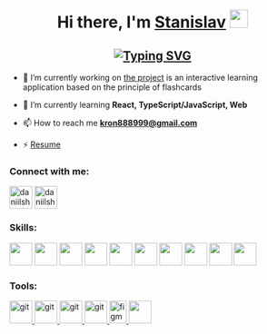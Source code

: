<h1 align="center">Hi there, I'm <a href="https://t.me/stasfilippov307" target="_blank">Stanislav</a>
<img src="https://github.com/blackcater/blackcater/raw/main/images/Hi.gif" height="32"/></h1>
<h2 align="center"><a href="https://git.io/typing-svg" ><img src="https://readme-typing-svg.demolab.com?font=Fira+Code&pause=1000&color=76FF00&random=false&width=435&lines=Front-end+Developer+from+Russia." alt="Typing SVG" /></a></h2>

- 🔭 I’m currently working on [the project](https://github.com/stasfilippov/Flashcards-project) is an interactive learning application based on the principle of flashcards

- 🌱 I’m currently learning **React, TypeScript/JavaScript, Web**

- 📫 How to reach me **kron888999@gmail.com**

- ⚡ [Resume](https://drive.google.com/file/d/110CQquJfqfh6Acxu4FLCq1NufX6jaP5L/view?usp=sharing)

### Connect with me:
<p align="left">
<a href="https://t.me/stasfilippov307" target="blank"><img align="center" src="https://raw.githubusercontent.com/daniilshat/daniilshat/2d7eafe5250314b3d422c86b35de062e0f1f5178/icons/Telegram.svg" alt="daniilshat" height="40" width="40" /></a>
<a href="https://vk.com/stas.filippov" target="blank"><img align="center" src="https://raw.githubusercontent.com/daniilshat/daniilshat/2d7eafe5250314b3d422c86b35de062e0f1f5178/icons/vk.svg" alt="daniilshat" height="40" width="40" /></a>
</p>

### Skills:
<p align="left"> 
<img height="40" width="40" src="https://cdn.simpleicons.org/html5" />
<img height="40" width="40" src="https://cdn.simpleicons.org/css3" />
<img height="40" width="40" src="https://cdn.simpleicons.org/styledcomponents" />
<img height="40" width="40" src="https://cdn.simpleicons.org/javascript" />
<img height="40" width="40" src="https://cdn.simpleicons.org/typescript" />
<img height="40" width="40" src="https://cdn.simpleicons.org/react" />
<img height="40" width="40" src="https://cdn.simpleicons.org/reacthookform" />
<img height="40" width="40" src="https://cdn.simpleicons.org/redux" />
<img height="40" width="40" src="https://cdn.simpleicons.org/storybook" />
<img height="40" width="40" src="https://cdn.simpleicons.org/jest" />
</p>

### Tools:
<p align="left"> 
<a href="https://git-scm.com/" target="_blank" rel="noreferrer"> <img src="https://raw.githubusercontent.com/daniilshat/daniilshat/2d7eafe5250314b3d422c86b35de062e0f1f5178/icons/git.svg" alt="git" width="40" height="40"/> </a> 
<a href="https://www.jetbrains.com/webstorm/" target="_blank" rel="noreferrer"> <img src="https://raw.githubusercontent.com/daniilshat/daniilshat/2583381c09497c680369e95dce7e029d93484d94/icons/WebStorm.svg" alt="git" width="40" height="40"/> </a> 
<a href="https://code.visualstudio.com/" target="_blank" rel="noreferrer"> <img src="https://raw.githubusercontent.com/daniilshat/daniilshat/2583381c09497c680369e95dce7e029d93484d94/icons/VS-code.svg" alt="git" width="40" height="40"/> </a> 
<a href="https://www.gitkraken.com/" target="_blank" rel="noreferrer"> <img src="https://raw.githubusercontent.com/daniilshat/daniilshat/2583381c09497c680369e95dce7e029d93484d94/icons/gitkraken.svg" alt="git" width="40" height="40"/> </a> 
<a href="https://www.figma.com/" target="_blank" rel="noreferrer"> <img src="https://raw.githubusercontent.com/daniilshat/daniilshat/2d7eafe5250314b3d422c86b35de062e0f1f5178/icons/figma.svg" alt="figma" width="30" height="40"/> </a> 
<img height="40" width="40" src="https://cdn.simpleicons.org/postman" />
  
</p>

<!--
**stasfilippov/stasfilippov** is a ✨ _special_ ✨ repository because its `README.md` (this file) appears on your GitHub profile.

Here are some ideas to get you started:

- 🔭 I’m currently working on ...
- 🌱 I’m currently learning ...
- 👯 I’m looking to collaborate on ...
- 🤔 I’m looking for help with ...
- 💬 Ask me about ...
- 📫 How to reach me: ...
- 😄 Pronouns: ...
- 
-->
